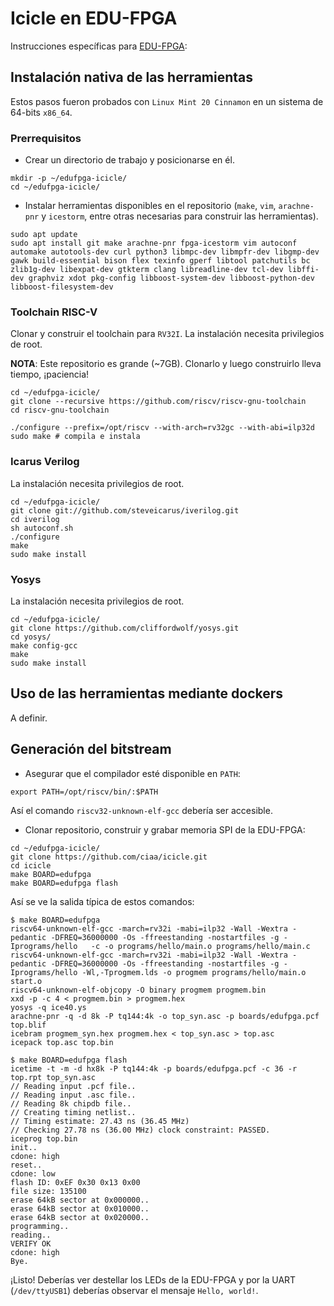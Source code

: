 # Icicle en EDU-FPGA

Instrucciones específicas para [EDU-FPGA](http://www.proyecto-ciaa.com.ar/devwiki/doku.php?id=desarrollo%3Aedu-fpga):

## Instalación nativa de las herramientas

Estos pasos fueron probados con `Linux Mint 20 Cinnamon` en un sistema de 64-bits `x86_64`.

### Prerrequisitos

- Crear un directorio de trabajo y posicionarse en él.
```
mkdir -p ~/edufpga-icicle/
cd ~/edufpga-icicle/
```

- Instalar herramientas disponibles en el repositorio (`make`, `vim`, `arachne-pnr` y `icestorm`, entre otras necesarias para construir las herramientas).

```
sudo apt update
sudo apt install git make arachne-pnr fpga-icestorm vim autoconf automake autotools-dev curl python3 libmpc-dev libmpfr-dev libgmp-dev gawk build-essential bison flex texinfo gperf libtool patchutils bc zlib1g-dev libexpat-dev gtkterm clang libreadline-dev tcl-dev libffi-dev graphviz xdot pkg-config libboost-system-dev libboost-python-dev libboost-filesystem-dev
```

### Toolchain RISC-V

Clonar y construir el toolchain para `RV32I`. La instalación necesita privilegios de root.

**NOTA**: Este repositorio es grande (~7GB). Clonarlo y luego construirlo lleva tiempo, ¡paciencia!

```
cd ~/edufpga-icicle/
git clone --recursive https://github.com/riscv/riscv-gnu-toolchain
cd riscv-gnu-toolchain

./configure --prefix=/opt/riscv --with-arch=rv32gc --with-abi=ilp32d
sudo make # compila e instala
```

### Icarus Verilog

La instalación necesita privilegios de root.

```
cd ~/edufpga-icicle/
git clone git://github.com/steveicarus/iverilog.git
cd iverilog
sh autoconf.sh
./configure
make
sudo make install
```

### Yosys

La instalación necesita privilegios de root.

```
cd ~/edufpga-icicle/
git clone https://github.com/cliffordwolf/yosys.git
cd yosys/
make config-gcc
make
sudo make install
```

## Uso de las herramientas mediante dockers

A definir.

## Generación del bitstream

- Asegurar que el compilador esté disponible en `PATH`:
```
export PATH=/opt/riscv/bin/:$PATH
```
Así el comando `riscv32-unknown-elf-gcc` debería ser accesible.

- Clonar repositorio, construir y grabar memoria SPI de la EDU-FPGA:
```
cd ~/edufpga-icicle/
git clone https://github.com/ciaa/icicle.git
cd icicle
make BOARD=edufpga
make BOARD=edufpga flash
```

Así se ve la salida típica de estos comandos:

```
$ make BOARD=edufpga
riscv64-unknown-elf-gcc -march=rv32i -mabi=ilp32 -Wall -Wextra -pedantic -DFREQ=36000000 -Os -ffreestanding -nostartfiles -g -Iprograms/hello   -c -o programs/hello/main.o programs/hello/main.c
riscv64-unknown-elf-gcc -march=rv32i -mabi=ilp32 -Wall -Wextra -pedantic -DFREQ=36000000 -Os -ffreestanding -nostartfiles -g -Iprograms/hello -Wl,-Tprogmem.lds -o progmem programs/hello/main.o start.o
riscv64-unknown-elf-objcopy -O binary progmem progmem.bin
xxd -p -c 4 < progmem.bin > progmem.hex
yosys -q ice40.ys
arachne-pnr -q -d 8k -P tq144:4k -o top_syn.asc -p boards/edufpga.pcf top.blif
icebram progmem_syn.hex progmem.hex < top_syn.asc > top.asc
icepack top.asc top.bin
```
```
$ make BOARD=edufpga flash
icetime -t -m -d hx8k -P tq144:4k -p boards/edufpga.pcf -c 36 -r top.rpt top_syn.asc
// Reading input .pcf file..
// Reading input .asc file..
// Reading 8k chipdb file..
// Creating timing netlist..
// Timing estimate: 27.43 ns (36.45 MHz)
// Checking 27.78 ns (36.00 MHz) clock constraint: PASSED.
iceprog top.bin
init..
cdone: high
reset..
cdone: low
flash ID: 0xEF 0x30 0x13 0x00
file size: 135100
erase 64kB sector at 0x000000..
erase 64kB sector at 0x010000..
erase 64kB sector at 0x020000..
programming..
reading..
VERIFY OK
cdone: high
Bye.
```

¡Listo! Deberías ver destellar los LEDs de la EDU-FPGA y por la UART (`/dev/ttyUSB1`) deberías observar el mensaje `Hello, world!`.
